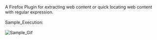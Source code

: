 A Firefox Plugin for extracting web content or quick locating web content with regular expression.
<br><br>
Sample_Execution:
<br><br>
![Sample_Gif](https://user-images.githubusercontent.com/3119721/41206000-3faa74b6-6ccb-11e8-932c-034ab9f9d122.gif)
